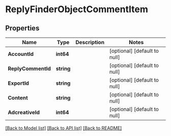 # ReplyFinderObjectCommentItem

## Properties
Name | Type | Description | Notes
------------ | ------------- | ------------- | -------------
**AccountId** | **int64** |  | [optional] [default to null]
**ReplyCommentId** | **string** |  | [optional] [default to null]
**ExportId** | **string** |  | [optional] [default to null]
**Content** | **string** |  | [optional] [default to null]
**AdcreativeId** | **int64** |  | [optional] [default to null]

[[Back to Model list]](../README.md#documentation-for-models) [[Back to API list]](../README.md#documentation-for-api-endpoints) [[Back to README]](../README.md)


